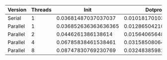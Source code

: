 | Version  | Threads |         Init         |       Dotprod        |         User         |         Sys          |       Elapsed        |      Speedup       |     Efficiency     |
|----------|---------|----------------------|----------------------|----------------------|----------------------|----------------------|--------------------|--------------------|
|  Serial  |    1    | 0.03681487037037037  | 0.010181701030927835 | 0.021324561403508774 | 0.02623148148148149  | 0.05085858585858586  |        1.0         |        1.0         |
| Parallel |    1    | 0.036852636363636365 | 0.012865042105263154 | 0.024796116504854367 | 0.029194444444444453 | 0.05464516129032259  | 0.9307061166565297 | 0.9307061166565297 |
| Parallel |    2    |  0.0446261386138614  | 0.015640656488549617 | 0.035444444444444445 | 0.03535714285714286  | 0.03599999999999997  | 1.4127384960718306 | 0.7063692480359153 |
| Parallel |    4    | 0.06785838461538461  | 0.03158508064516129  |  0.0776504854368932  | 0.04993617021276596  |  0.0330677966101695  | 1.538009515969536  | 0.384502378992384  |
| Parallel |    8    | 0.08747830769230769  | 0.03248385981308411  | 0.12548760330578512  | 0.06817346938775509  | 0.025949640287769783 | 1.9598956014259592 | 0.2449869501782449 |
